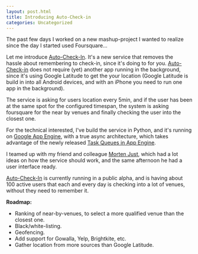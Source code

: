 ```yaml
---
layout: post.html
title: Introducing Auto-Check-in
categories: Uncategorized
---
```

The past few days I worked on a new mashup-project I wanted to realize since the day I started used Foursquare...

<!--more-->

Let me introduce <a href="http://autocheckin.appspot.com/">Auto-Check-In</a>. It's a new service that removes the hassle about remembering to check-in, since it's doing to for you. <a href="http://autocheckin.appspot.com/">Auto-Check-in</a> does not require (yet) another app running in the background, since it's using Google Latitude to get the your location (Google Latitude is build in into all Android devices, and with an iPhone you need to run one app in the background).

The service is asking for users location every 5min, and if the user has been at the same spot for the configured timespan, the system is asking foursquare for the near by venues and finally checking the user into the closest one.

For the technical interested, I've build the service in Python, and it's running on <a href="appengine.google.com">Google App Engine</a>, with a true async architecture, which takes advantage of the newly released <a href="http://code.google.com/appengine/docs/python/taskqueue/">Task Queues in App Engine</a>.

I teamed up with my friend and colleague <a href="http://mortenjust.com">Morten Just</a>, which had a lot ideas on how the service should work, and the same afternoon he had a user interface ready.

<a href="http://autocheckin.appspot.com/">Auto-Check-In</a> is currently running in a public alpha, and is having about 100 active users that each and every day is checking into a lot of venues, without they need to remember it.

<strong>Roadmap:</strong>
<ul>
	<li>Ranking of near-by-venues, to select a more qualified venue than the closest one.</li>
	<li>Black/white-listing.</li>
	<li>Geofencing.</li>
	<li>Add support for Gowalla, Yelp, Brightkite, etc.</li>
	<li>Gather location from more sources than Google Latitude.</li>
</ul>
